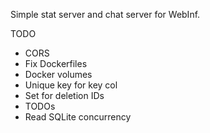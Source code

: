Simple stat server and chat server for WebInf.

TODO

- CORS
- Fix Dockerfiles
- Docker volumes
- Unique key for key col
- Set for deletion IDs
- TODOs
- Read SQLite concurrency
